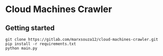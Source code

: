 # Cloud Machines Crawler



## Getting started

```
git clone https://gitlab.com/marxsouza12/cloud-machines-crawler.git
pip install -r requirements.txt
python main.py
```
